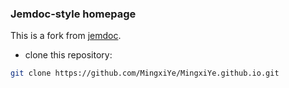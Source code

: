 ### Jemdoc-style homepage

This is a fork from [jemdoc](https://szl2.github.io/jemdoc-new-design/www/index.html).

+ clone this repository:
```bash
git clone https://github.com/MingxiYe/MingxiYe.github.io.git
```